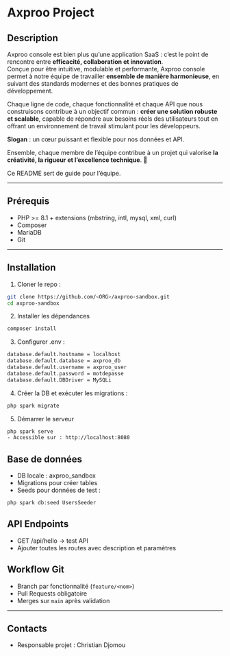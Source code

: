 # Axproo Project

## Description
Axproo console est bien plus qu’une application SaaS : c’est le point de rencontre entre **efficacité, collaboration et innovation**.  
Conçue pour être intuitive, modulable et performante, Axproo console permet à notre équipe de travailler **ensemble de manière harmonieuse**, en suivant des standards modernes et des bonnes pratiques de développement.

Chaque ligne de code, chaque fonctionnalité et chaque API que nous construisons contribue à un objectif commun : **créer une solution robuste et scalable**, capable de répondre aux besoins réels des utilisateurs tout en offrant un environnement de travail stimulant pour les développeurs.  

**Slogan** : un cœur puissant et flexible pour nos données et API. 

Ensemble, chaque membre de l’équipe contribue à un projet qui valorise **la créativité, la rigueur et l’excellence technique**. 🌟

Ce README sert de guide pour l’équipe.

---

## Prérequis
- PHP >= 8.1 + extensions (mbstring, intl, mysql, xml, curl)
- Composer
- MariaDB
- Git
---

## Installation
1. Cloner le repo :
```bash
git clone https://github.com/<ORG>/axproo-sandbox.git
cd axproo-sandbox 
```

2. Installer les dépendances
```bash
composer install
```

3. Configurer .env :
```bash
database.default.hostname = localhost
database.default.database = axproo_db
database.default.username = axproo_user
database.default.password = motdepasse
database.default.DBDriver = MySQLi
```

4. Créer la DB et exécuter les migrations :
```bash
php spark migrate
```

5. Démarrer le serveur
```bash
php spark serve
- Accessible sur : http://localhost:8080
```

## Base de données
- DB locale : axproo_sandbox
- Migrations pour créer tables
- Seeds pour données de test :
```bash
php spark db:seed UsersSeeder
```

## API Endpoints
- GET /api/hello → test API
- Ajouter toutes les routes avec description et paramètres

## Workflow Git
- Branch par fonctionnalité (`feature/<nom>`)
- Pull Requests obligatoire
- Merges sur `main` après validation

---

## Contacts
- Responsable projet : Christian Djomou
